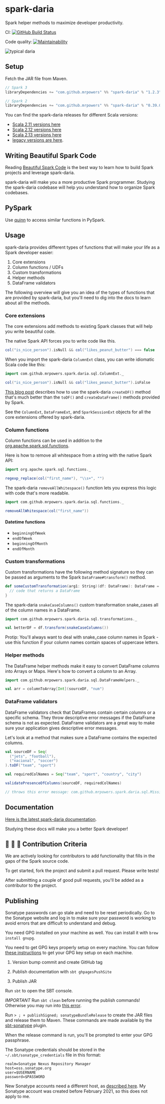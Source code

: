 # spark-daria

Spark helper methods to maximize developer productivity.

CI: [![GitHub Build Status](https://github.com/MrPowers/spark-daria/actions/workflows/ci.yml/badge.svg)](https://github.com/MrPowers/spark-daria/actions/workflows/ci.yml)

Code quality: [![Maintainability](https://api.codeclimate.com/v1/badges/513fcd36d6be35191737/maintainability)](https://codeclimate.com/github/MrPowers/spark-daria/maintainability)

![typical daria](https://github.com/MrPowers/spark-daria/blob/main/daria.png)

## Setup

Fetch the JAR file from Maven.

```scala
// Spark 3
libraryDependencies += "com.github.mrpowers" %% "spark-daria" % "1.2.3"

// Spark 2
libraryDependencies += "com.github.mrpowers" %% "spark-daria" % "0.39.0"
```

You can find the spark-daria releases for different Scala versions:

* [Scala 2.11 versions here](https://repo1.maven.org/maven2/com/github/mrpowers/spark-daria_2.11/)
* [Scala 2.12 versions here](https://repo1.maven.org/maven2/com/github/mrpowers/spark-daria_2.12/)
* [Scala 2.13 versions here](https://repo1.maven.org/maven2/com/github/mrpowers/spark-daria_2.13/)
* [legacy versions are here](https://mvnrepository.com/artifact/mrpowers/spark-daria?repo=spark-packages).

## Writing Beautiful Spark Code

Reading [Beautiful Spark Code](https://leanpub.com/beautiful-spark/) is the best way to learn how to build Spark projects and leverage spark-daria.

spark-daria will make you a more productive Spark programmer.  Studying the spark-daria codebase will help you understand how to organize Spark codebases.

## PySpark

Use [quinn](https://github.com/MrPowers/quinn) to access similar functions in PySpark.

## Usage

spark-daria provides different types of functions that will make your life as a Spark developer easier:

1. Core extensions
2. Column functions / UDFs
3. Custom transformations
4. Helper methods
5. DataFrame validators

The following overview will give you an idea of the types of functions that are provided by spark-daria, but you'll need to dig into the docs to learn about all the methods.

### Core extensions

The core extensions add methods to existing Spark classes that will help you write beautiful code.

The native Spark API forces you to write code like this.

```scala
col("is_nice_person").isNull && col("likes_peanut_butter") === false
```

When you import the spark-daria `ColumnExt` class, you can write idiomatic Scala code like this:

```scala
import com.github.mrpowers.spark.daria.sql.ColumnExt._

col("is_nice_person").isNull && col("likes_peanut_butter").isFalse
```

[This blog post](https://medium.com/@mrpowers/manually-creating-spark-dataframes-b14dae906393) describes how to use the spark-daria `createDF()` method that's much better than the `toDF()` and `createDataFrame()` methods provided by Spark.

See the `ColumnExt`, `DataFrameExt`, and `SparkSessionExt` objects for all the core extensions offered by spark-daria.

### Column functions

Column functions can be used in addition to the [org.apache.spark.sql.functions](http://spark.apache.org/docs/latest/api/scala/index.html#org.apache.spark.sql.functions$).

Here is how to remove all whitespace from a string with the native Spark API:

```scala
import org.apache.spark.sql.functions._

regexp_replace(col("first_name"), "\\s+", "")
```

The spark-daria `removeAllWhitespace()` function lets you express this logic with code that's more readable.

```scala
import com.github.mrpowers.spark.daria.sql.functions._

removeAllWhitespace(col("first_name"))
```

#### Datetime functions

* `beginningOfWeek`
* `endOfWeek`
* `beginningOfMonth`
* `endOfMonth`

### Custom transformations

Custom transformations have the following method signature so they can be passed as arguments to the Spark `DataFrame#transform()` method.

```scala
def someCustomTransformation(arg1: String)(df: DataFrame): DataFrame = {
  // code that returns a DataFrame
}
```

The spark-daria `snakeCaseColumns()` custom transformation snake_cases all of the column names in a DataFrame.

```scala
import com.github.mrpowers.spark.daria.sql.transformations._

val betterDF = df.transform(snakeCaseColumns())
```

Protip: You'll always want to deal with snake_case column names in Spark - use this function if your column names contain spaces of uppercase letters.

### Helper methods

The DataFrame helper methods make it easy to convert DataFrame columns into Arrays or Maps.  Here's how to convert a column to an Array.

```scala
import com.github.mrpowers.spark.daria.sql.DataFrameHelpers._

val arr = columnToArray[Int](sourceDF, "num")
```

### DataFrame validators

DataFrame validators check that DataFrames contain certain columns or a specific schema.  They throw descriptive error messages if the DataFrame schema is not as expected.  DataFrame validators are a great way to make sure your application gives descriptive error messages.

Let's look at a method that makes sure a DataFrame contains the expected columns.

```scala
val sourceDF = Seq(
  ("jets", "football"),
  ("nacional", "soccer")
).toDF("team", "sport")

val requiredColNames = Seq("team", "sport", "country", "city")

validatePresenceOfColumns(sourceDF, requiredColNames)

// throws this error message: com.github.mrpowers.spark.daria.sql.MissingDataFrameColumnsException: The [country, city] columns are not included in the DataFrame with the following columns [team, sport]
```

## Documentation

[Here is the latest spark-daria documentation](https://mrpowers.github.io/spark-daria/latest/api/).

Studying these docs will make you a better Spark developer!

## :two_women_holding_hands: :two_men_holding_hands: :couple: Contribution Criteria

We are actively looking for contributors to add functionality that fills in the gaps of the Spark source code.

To get started, fork the project and submit a pull request.  Please write tests!

After submitting a couple of good pull requests, you'll be added as a contributor to the project.

## Publishing

Sonatype passwords can go stale and need to be reset periodically.  Go to the Sonatype website and log in to make sure your password is working to avoid errors that are difficult to understand and debug.

You need GPG installed on your machine as well.  You can install it with `brew install gnupg`.

You need to get GPG keys properly setup on every machine.  You can follow [these instructions](https://github.com/sbt/sbt-ci-release#gpg) to get your GPG key setup on each machine.

1. Version bump commit and create GitHub tag

2. Publish documentation with `sbt ghpagesPushSite`

3. Publish JAR

Run `sbt` to open the SBT console.

*IMPORTANT* Run `sbt clean` before running the publish commands!  Otherwise you may run into [this error](https://github.com/xerial/sbt-sonatype/issues/282).

Run `> ; + publishSigned; sonatypeBundleRelease` to create the JAR files and release them to Maven.  These commands are made available by the [sbt-sonatype](https://github.com/xerial/sbt-sonatype) plugin.

When the release command is run, you'll be prompted to enter your GPG passphrase.

The Sonatype credentials should be stored in the `~/.sbt/sonatype_credentials` file in this format:

```
realm=Sonatype Nexus Repository Manager
host=oss.sonatype.org
user=$USERNAME
password=$PASSWORD
```

New Sonatype accounts need a different host, as [described here](https://github.com/xerial/sbt-sonatype/issues/224#issuecomment-812601799).  My Sonatype account was created before February 2021, so this does not apply to me.
